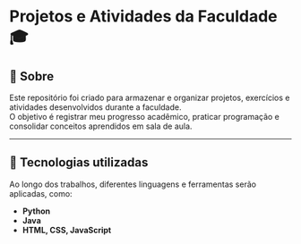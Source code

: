 # Projetos e Atividades da Faculdade 🎓

## 📌 Sobre  
Este repositório foi criado para armazenar e organizar projetos, exercícios e atividades desenvolvidos durante a faculdade.  
O objetivo é registrar meu progresso acadêmico, praticar programação e consolidar conceitos aprendidos em sala de aula.  

---

## 🚀 Tecnologias utilizadas  
Ao longo dos trabalhos, diferentes linguagens e ferramentas serão aplicadas, como:  
- **Python**   
- **Java** 
- **HTML, CSS, JavaScript**   
